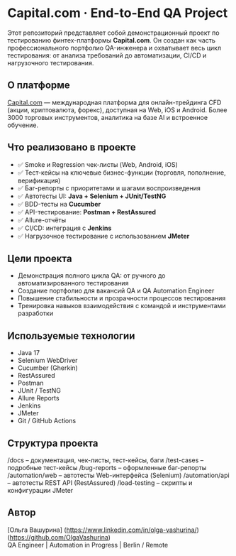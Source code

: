 # Capital.com · End-to-End QA Project

Этот репозиторий представляет собой демонстрационный проект по тестированию финтех-платформы **Capital.com**. Он создан как часть профессионального портфолио QA-инженера и охватывает весь цикл тестирования: от анализа требований до автоматизации, CI/CD и нагрузочного тестирования.

## О платформе
[Capital.com](https://capital.com/en-eu) — международная платформа для онлайн-трейдинга CFD (акции, криптовалюта, форекс), доступная на Web, iOS и Android. Более 3000 торговых инструментов, аналитика на базе AI и встроенное обучение.

## Что реализовано в проекте

- ✅ Smoke и Regression чек-листы (Web, Android, iOS)
- ✅ Тест-кейсы на ключевые бизнес-функции (торговля, пополнение, верификация)
- ✅ Баг-репорты с приоритетами и шагами воспроизведения
- ✅ Автотесты UI: **Java + Selenium + JUnit/TestNG**
- ✅ BDD-тесты на **Cucumber**
- ✅ API-тестирование: **Postman + RestAssured**
- ✅ Allure-отчёты
- ✅ CI/CD: интеграция с **Jenkins**
- ✅ Нагрузочное тестирование с использованием **JMeter**

## Цели проекта

- Демонстрация полного цикла QA: от ручного до автоматизированного тестирования
- Создание портфолио для вакансий QA и QA Automation Engineer
- Повышение стабильности и прозрачности процессов тестирования
- Тренировка навыков взаимодействия с командой и инструментами разработки

## Используемые технологии

- Java 17
- Selenium WebDriver
- Cucumber (Gherkin)
- RestAssured
- Postman
- JUnit / TestNG
- Allure Reports
- Jenkins
- JMeter
- Git / GitHub Actions

## Структура проекта

/docs – документация, чек-листы, тест-кейсы, баги
/test-cases – подробные тест-кейсы
/bug-reports – оформленные баг-репорты
/automation/web – автотесты Web-интерфейса (Selenium)
/automation/api – автотесты REST API (RestAssured)
/load-testing – скрипты и конфигурации JMeter

## Автор

[Ольга Вашурина]
(https://www.linkedin.com/in/olga-vashurina/) 
(https://github.com/OlgaVashurina)  
QA Engineer | Automation in Progress | Berlin / Remote